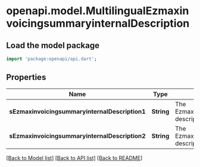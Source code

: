 # openapi.model.MultilingualEzmaxinvoicingsummaryinternalDescription

## Load the model package
```dart
import 'package:openapi/api.dart';
```

## Properties
Name | Type | Description | Notes
------------ | ------------- | ------------- | -------------
**sEzmaxinvoicingsummaryinternalDescription1** | **String** | The Ezmaxinvoicingsummaryinternal description in french | [optional] 
**sEzmaxinvoicingsummaryinternalDescription2** | **String** | The Ezmaxinvoicingsummaryinternal description in english | [optional] 

[[Back to Model list]](../README.md#documentation-for-models) [[Back to API list]](../README.md#documentation-for-api-endpoints) [[Back to README]](../README.md)


